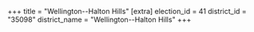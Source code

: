 +++
title = "Wellington--Halton Hills"
[extra]
election_id = 41
district_id = "35098"
district_name = "Wellington--Halton Hills"
+++
